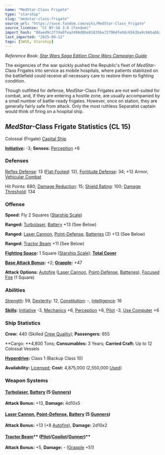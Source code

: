 ```yaml
---
name: "MedStar-Class Frigate"
type: "starship"
slug: "medstar-class-frigate"
source_url: "https://swse.fandom.com/wiki/MedStar-Class_Frigate"
source_license: "CC BY-SA 3.0 (Fandom)"
import_hash: "88aed9c2f7da0fea2496d8be01835ba72798dfe0dc6563ba9c66babb21f3a84a"
last_imported: "2025-09-12"
tags: [SWSE, Starship]
---
```

*Reference Book: [Star Wars Saga Edition Clone Wars Campaign Guide](https://swse.fandom.com/wiki/Star_Wars_Saga_Edition_Clone_Wars_Campaign_Guide)*

The exigencies of the war quickly pushed the Republic's fleet of *MedStar*-Class Frigates into service as mobile hospitals, where patients stabilized on the battlefield could receive all necessary care to restore them to fighting condition.

Though outfitted for defense, *MedStar*-Class Frigates are not well-suited for combat, and, if they are entering a hostile zone, are usually accompanied by a small number of battle-ready frigates. However, once on station, they are generally fairly safe from attack. Only the most ruthless Separatist captain would think of firing on a hospital ship.

## *MedStar*-Class Frigate Statistics (CL 15)
Colossal (Frigate) [Capital Ship](https://swse.fandom.com/wiki/Capital_Ship)

**[Initiative](https://swse.fandom.com/wiki/Initiative):** -3; **Senses:** [Perception](https://swse.fandom.com/wiki/Perception) +6
### Defenses
[Reflex Defense](https://swse.fandom.com/wiki/Reflex_Defense_(Vehicles)): 13 ([Flat-Footed](https://swse.fandom.com/wiki/Flat-Footed): 12), [Fortitude Defense](https://swse.fandom.com/wiki/Fortitude_Defense_(Vehicles)): 34; +12 Armor, [Vehicular Combat](https://swse.fandom.com/wiki/Vehicular_Combat)

Hit Points: 680; [Damage Reduction](https://swse.fandom.com/wiki/Damage_Reduction): 15; [Shield Rating](https://swse.fandom.com/wiki/Shield_Rating): 100; [Damage Threshold](https://swse.fandom.com/wiki/Damage_Threshold_(Vehicles)): 134
### Offense
**Speed:** Fly 2 Squares ([Starship Scale](https://swse.fandom.com/wiki/Starship_Scale))

**Ranged:** [Turbolaser](https://swse.fandom.com/wiki/Turbolaser), [Battery](https://swse.fandom.com/wiki/Battery) +13 (See Below)

**Ranged:** [Laser Cannon](https://swse.fandom.com/wiki/Laser_Cannon), [Point-Defense](https://swse.fandom.com/wiki/Point-Defense), [Batteries](https://swse.fandom.com/wiki/Weapon_Batteries) (2) +13 (See Below)

**Ranged:** [Tractor Beam](https://swse.fandom.com/wiki/Tractor_Beam) +11 (See Below)

**[Fighting Space](https://swse.fandom.com/wiki/Fighting_Space):** 1 Square ([Starship Scale](https://swse.fandom.com/wiki/Starship_Scale)); **[Total Cover](https://swse.fandom.com/wiki/Total_Cover)**

**[Base Attack Bonus](https://swse.fandom.com/wiki/Base_Attack_Bonus):** +2; **[Grapple](https://swse.fandom.com/wiki/Grapple):** +47

**Attack Options:** [Autofire](https://swse.fandom.com/wiki/Autofire_(Vehicle_Combat)) ([Laser Cannon](https://swse.fandom.com/wiki/Laser_Cannon), [Point-Defense](https://swse.fandom.com/wiki/Point-Defense), [Batteries](https://swse.fandom.com/wiki/Weapon_Batteries)), [Focused Fire](https://swse.fandom.com/wiki/Focused_Fire) (1 Square)
### Abilities
[Strength](https://swse.fandom.com/wiki/Strength): 59, [Dexterity](https://swse.fandom.com/wiki/Dexterity): 12, [Constitution](https://swse.fandom.com/wiki/Constitution): -, [Intelligence](https://swse.fandom.com/wiki/Intelligence): 16

**[Skills](https://swse.fandom.com/wiki/Skills):** [Initiative](https://swse.fandom.com/wiki/Initiative) -3, [Mechanics](https://swse.fandom.com/wiki/Mechanics) +6, [Perception](https://swse.fandom.com/wiki/Perception) +6, [Pilot](https://swse.fandom.com/wiki/Pilot) -3, [Use Computer](https://swse.fandom.com/wiki/Use_Computer) +6
### Ship Statistics
**Crew:** 440 (Skilled [Crew Quality](https://swse.fandom.com/wiki/Crew_Quality)); **Passengers:** 655

**Cargo: **4,800 Tons; **Consumables:** 3 Years; **Carried Craft:** Up to 12 Colossal Vessels

**[Hyperdrive](https://swse.fandom.com/wiki/Hyperdrive):** Class 1 (Backup Class 10)

**Availability:** [Licensed](https://swse.fandom.com/wiki/Licensed); **Cost:** 4,875,000 (2,550,000 [Used](https://swse.fandom.com/wiki/Used))
### Weapon Systems
#### **[Turbolaser](https://swse.fandom.com/wiki/Turbolaser), [Battery](https://swse.fandom.com/wiki/Battery) (5 [Gunners](https://swse.fandom.com/wiki/Gunners))**
**Attack Bonus:** +13, **Damage:** 4d10x5
#### [**Laser Cannon**](https://swse.fandom.com/wiki/Laser_Cannon)**, [Point-Defense](https://swse.fandom.com/wiki/Point-Defense), [Battery](https://swse.fandom.com/wiki/Battery) (5 [Gunners](https://swse.fandom.com/wiki/Gunners))**
**Attack Bonus:** +13 (+8 [Autofire](https://swse.fandom.com/wiki/Autofire_(Vehicle_Combat))), **Damage:** 2d10x2
#### [**Tractor Beam**](https://swse.fandom.com/wiki/Tractor_Beam)** ([Pilot](https://swse.fandom.com/wiki/Pilot)/[Copilot](https://swse.fandom.com/wiki/Copilot)/[Gunner](https://swse.fandom.com/wiki/Gunner))**
**Attack Bonus:** +5, **Damage:** - ([Grapple](https://swse.fandom.com/wiki/Grapple) +51)